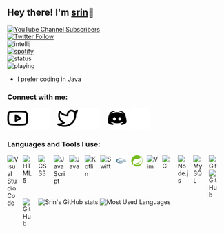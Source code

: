 ## Hey there! I'm [srin][youtube]👋
[![YouTube Channel Subscribers](https://img.shields.io/youtube/channel/subscribers/UCq0yiDc5vmZUrPdjphXH3Ag?logo=youtube&logoColor=red&style=for-the-badge)][youtube]  
[![Twitter Follow](https://img.shields.io/twitter/follow/srin_s_01?color=1DA1F2&logo=twitter&style=for-the-badge)](https://twitter.com/intent/follow?original_referer=https%3A%2F%2Fgithub.com%2Fsrin_s_01&screen_name=srin_s_01)  
![intellij](https://api.statusbadges.me/badge/intellij/654394128108355594)  
[![spotify](https://api.statusbadges.me/badge/spotify/654394128108355594)](https://api.statusbadges.me/openspotify/654394128108355594)  
![status](https://api.statusbadges.me/badge/status/654394128108355594?simple=true)  
![playing](https://api.statusbadges.me/badge/playing/654394128108355594)  
- I prefer coding in Java
### Connect with me:

[![website](img/youtube-light.svg)](https://youtube.com/srinmeow#gh-light-mode-only)
[![website](img/youtube-dark.svg)](https://youtube.com/srinmeow#gh-dark-mode-only)
&nbsp;&nbsp; 
[![website](img/twitter-light.svg)](https://twitter.com/srinss01#gh-light-mode-only)
[![website](img/twitter-dark.svg)](https://twitter.com/srinss01#gh-dark-mode-only)
&nbsp;&nbsp;
[![website](img/discord-light.svg)](https://discordapp.com/users/654394128108355594#gh-light-mode-only)
[![website](img/discord-dark.svg)](https://discordapp.com/users/654394128108355594#gh-dark-mode-only)
&nbsp;&nbsp;

### Languages and Tools I use:

<img align="left" alt="Visual Studio Code" width="26px" src="https://cdn.jsdelivr.net/gh/devicons/devicon/icons/vscode/vscode-original.svg" style="padding-right:10px;" />
<img align="left" alt="HTML5" width="26px" src="https://cdn.jsdelivr.net/gh/devicons/devicon/icons/html5/html5-original.svg" style="padding-right:10px;" />
<img align="left" alt="CSS3" width="26px" src="https://cdn.jsdelivr.net/gh/devicons/devicon/icons/css3/css3-original.svg" style="padding-right:10px;" />
<img align="left" alt="JavaScript" width="26px" src="https://cdn.jsdelivr.net/gh/devicons/devicon/icons/javascript/javascript-original.svg" style="padding-right:10px;" />
<img align="left" alt="Java" width="26px" src="https://cdn.jsdelivr.net/gh/devicons/devicon/icons/java/java-original.svg" style="padding-right:10px;" />
<img align="left" alt="Kotlin" width="26px" src="https://cdn.jsdelivr.net/gh/devicons/devicon/icons/kotlin/kotlin-original.svg" style="padding-right:10px;" />
<img align="left" alt="Swift" width="26px" src="https://cdn.jsdelivr.net/gh/devicons/devicon/icons/swift/swift-original.svg" style="padding-right:10px;" />
<img align="left" alt="OpenGL" width="26px" src="https://github.com/devicons/devicon/blob/v2.15.1/icons/opengl/opengl-original.svg" style="padding-right:10px;" />
<img align="left" alt="Spring" width="26px" src="https://github.com/devicons/devicon/blob/v2.15.1/icons/spring/spring-original.svg" style="padding-right:10px;" />
<img align="left" alt="Vim" width="26px" src="https://cdn.jsdelivr.net/gh/devicons/devicon/icons/vim/vim-original.svg" style="padding-right:10px;" />
<img align="left" alt="C" width="26px" src="https://cdn.jsdelivr.net/gh/devicons/devicon/icons/c/c-original.svg" style="padding-right:10px;" />
<img align="left" alt="Node.js" width="26px" src="https://cdn.jsdelivr.net/gh/devicons/devicon/icons/nodejs/nodejs-original.svg" style="padding-right:10px;" />
<img align="left" alt="MySQL" width="26px" src="https://cdn.jsdelivr.net/gh/devicons/devicon/icons/mysql/mysql-original.svg" style="padding-right:10px;" />
<img align="left" alt="Git" width="26px" src="https://cdn.jsdelivr.net/gh/devicons/devicon/icons/git/git-original.svg" style="padding-right:10px;" />
<img align="left" alt="GitHub" width="26px" src="https://user-images.githubusercontent.com/3369400/139447912-e0f43f33-6d9f-45f8-be46-2df5bbc91289.png#gh-dark-mode-only" style="padding-right:10px;" />
<img align="left" alt="GitHub" width="26px" src="https://user-images.githubusercontent.com/3369400/139448065-39a229ba-4b06-434b-bc67-616e2ed80c8f.png#gh-light-mode-only" style="padding-right:10px;" />

<br />
<br />

---

![Srin's GitHub stats](https://github-readme-stats-eight-rosy.vercel.app/api?username=SrinSS01&&count_private=true&show_icons=true&theme=transparent&title_color=BD87B3&hide_border=true)
![Most Used Languages](https://github-readme-stats-eight-rosy.vercel.app/api/top-langs/?username=SrinSS01&langs_count=8&layout=compact&theme=transparent&icon_color=876180&title_color=BD87B3&hide_border=true)

[youtube]: https://www.youtube.com/srinmeow
[website]: https://wwe.youtube.com/srinmeow
